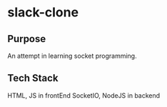 # slack-clone

## Purpose

An attempt in learning socket programming.

## Tech Stack

HTML, JS in frontEnd
SocketIO, NodeJS in backend
